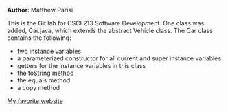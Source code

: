 **Author**: Matthew Parisi

This is the Git lab for CSCI 213 Software Development. One class was added, Car.java,
which extends the abstract Vehicle class. The Car class contains the following:
* two instance variables
* a parameterized constructor for all current and super instance variables
* getters for the instance variables in this class
* the toString method
* the equals method
* a copy method

[My favorite website](https://google.com)
